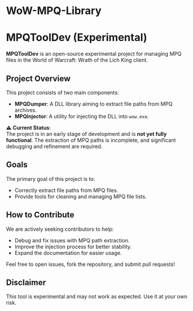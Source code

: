 # WoW-MPQ-Library

# MPQToolDev (Experimental)

**MPQToolDev** is an open-source experimental project for managing MPQ files in the World of Warcraft: Wrath of the Lich King client. 

## Project Overview
This project consists of two main components:
- **MPQDumper**: A DLL library aiming to extract file paths from MPQ archives.
- **MPQInjector**: A utility for injecting the DLL into `wow.exe`.

⚠ **Current Status**:  
The project is in an early stage of development and is **not yet fully functional**. The extraction of MPQ paths is incomplete, and significant debugging and refinement are required.

## Goals
The primary goal of this project is to:
- Correctly extract file paths from MPQ files.
- Provide tools for cleaning and managing MPQ file lists.

## How to Contribute
We are actively seeking contributors to help:
- Debug and fix issues with MPQ path extraction.
- Improve the injection process for better stability.
- Expand the documentation for easier usage.

Feel free to open issues, fork the repository, and submit pull requests!

## Disclaimer
This tool is experimental and may not work as expected. Use it at your own risk.

